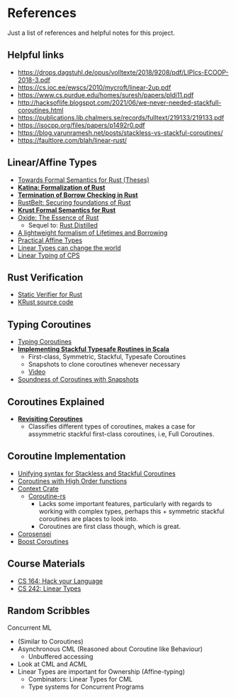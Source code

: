 # References

Just a list of references and helpful notes for this project.

## Helpful links
- https://drops.dagstuhl.de/opus/volltexte/2018/9208/pdf/LIPIcs-ECOOP-2018-3.pdf
- https://cs.ioc.ee/ewscs/2010/mycroft/linear-2up.pdf
- https://www.cs.purdue.edu/homes/suresh/papers/pldi11.pdf
- http://hacksoflife.blogspot.com/2021/06/we-never-needed-stackfull-coroutines.html
- https://publications.lib.chalmers.se/records/fulltext/219133/219133.pdf
- https://isocpp.org/files/papers/p1492r0.pdf
- https://blog.varunramesh.net/posts/stackless-vs-stackful-coroutines/
- https://faultlore.com/blah/linear-rust/

## Linear/Affine Types
 - [Towards Formal Semantics for Rust (Theses)](https://digitalcommons.calpoly.edu/cgi/viewcontent.cgi?article=3804&context=theses)
 - [**Katina: Formalization of Rust**](https://dada.cs.washington.edu/research/tr/2015/03/UW-CSE-15-03-02.pdf)
 - [**Termination of Borrow Checking in Rust**](https://whileydave.com/publications/PPS22_NFM_preprint.pdf)
 - [RustBelt: Securing foundations of Rust](https://people.mpi-sws.org/~dreyer/papers/rustbelt/paper.pdf)
 - [**Krust Formal Semantics for Rust**](https://arxiv.org/pdf/1804.10806.pdf)
 - [Oxide: The Essence of Rust](https://arxiv.org/pdf/1903.00982.pdf)
   - Sequel to: [Rust Distilled](https://arxiv.org/pdf/1806.02693.pdf)
 - [A lightweight formalism of Lifetimes and Borrowing](https://dl.acm.org/doi/pdf/10.1145/3443420)
 - [Practical Affine Types](https://users.cs.northwestern.edu/~jesse/pubs/alms/tovpucella-alms.pdf)
 - [Linear Types can change the world](https://cs.ioc.ee/ewscs/2010/mycroft/linear-2up.pdf)
 - [Linear Typing of CPS](https://core.ac.uk/download/pdf/30696825.pdf)

## Rust Verification
 - [Static Verifier for Rust](https://www.research-collection.ethz.ch/bitstream/handle/20.500.11850/155723/eth-49222-01.pdf?sequence=1&isAllowed=y)
 - [KRust source code](https://faculty.sist.shanghaitech.edu.cn/faculty/songfu/Projects/KRust/)

## Typing Coroutines 
  - [Typing Coroutines](https://proglang.informatik.uni-freiburg.de/projects/coroutines/TFP2010-ext.pdf)
  - [**Implementing Stackful Typesafe Routines in Scala**](https://drops.dagstuhl.de/opus/volltexte/2018/9208/pdf/LIPIcs-ECOOP-2018-3.pdf)
    - First-class, Symmetric, Stackful, Typesafe Coroutines
    - Snapshots to clone coroutines whenever necessary
    - [Video](https://www.youtube.com/watch?v=B3hKOUtc4e0)
  - [Soundness of Coroutines with Snapshots](https://arxiv.org/pdf/1806.01405.pdf)

## Coroutines Explained
  - [**Revisiting Coroutines**](https://citeseer.ist.psu.edu/viewdoc/download;jsessionid=13883E22B46E5495E3BC3600A3895DA5?doi=10.1.1.58.4017&rep=rep1&type=pdf)
    - Classifies different types of coroutines, makes a case for assymmetric stackful first-class coroutines, i.e, Full Coroutines.

## Coroutine Implementation
  - [Unifying syntax for Stackless and Stackful Coroutines](https://www.open-std.org/jtc1/sc22/wg21/docs/papers/2015/n4398.pdf)
  - [Coroutines with High Order functions](https://arxiv.org/pdf/1812.08278.pdf)
  - [Context Crate](https://docs.rs/context/latest/context/)
    - [Coroutine-rs](https://github.com/rustcc/coroutine-rs)
      - Lacks some important features, particularly with regards to working with complex types, perhaps this + symmetric stackful coroutines are places to look into.
      - Coroutines are first class though, which is great.
  - [Corosensei](https://github.com/Amanieu/corosensei)
  - [Boost Coroutines](https://www.boost.org/doc/libs/1_75_0/libs/coroutine/doc/html/index.html)

## Course Materials
  - [CS 164: Hack your Language](https://sites.google.com/a/bodik.org/cs164/)
  - [CS 242: Linear Types](https://stanford-cs242.github.io/f19/assignments/assign6/)

## Random Scribbles

Concurrent ML

- (Similar to Coroutines)
- Asynchronous CML (Reasoned about Coroutine like Behaviour)
  - Unbuffered accessing
- Look at CML and ACML
- Linear Types are important for Ownership (Affine-typing)
  - Combinators: Linear Types for CML
  - Type systems for Concurrent Programs
